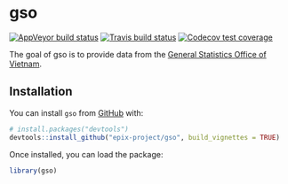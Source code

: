 
<!-- README.md is generated from README.Rmd. Please edit that file -->

# gso

<!-- badges: start -->

[![AppVeyor build
status](https://ci.appveyor.com/api/projects/status/github/epix-project/gso?branch=master&svg=true)](https://ci.appveyor.com/project/epix-project/gso)
[![Travis build
status](https://travis-ci.org/epix-project/gso.svg?branch=master)](https://travis-ci.org/epix-project/gso)
[![Codecov test
coverage](https://codecov.io/gh/epix-project/gso/branch/master/graph/badge.svg)](https://codecov.io/gh/epix-project/gso?branch=master)
<!-- badges: end -->

The goal of gso is to provide data from the [General Statistics Office
of Vietnam](https://www.gso.gov.vn).

## Installation

You can install `gso` from [GitHub](https://github.com/epix-project/gso)
with:

``` r
# install.packages("devtools")
devtools::install_github("epix-project/gso", build_vignettes = TRUE)
```

Once installed, you can load the package:

``` r
library(gso)
```
